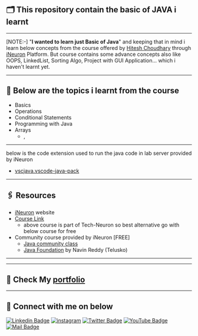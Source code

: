 ## 🗂️ This repository contain the basic of JAVA i learnt 
--------------------

[NOTE:-] "**I wanted to learn just Basic of Java**" and keeping that in mind i learn below concepts from the course offered by [Hitesh Choudhary]() through [iNeuron]() Platform. But course contains some advance concepts also like OOPS, LinkedList, Sorting Algo, Project with GUI Application... which i haven't learnt yet.



-------------------------
## 📌 Below are the topics i learnt from the course
- Basics
- Operations
- Conditional Statements
- Programming with Java
- Arrays
    - ,


-------------------------
below is the code extension used to run the java code in lab server provided by iNeuron
- [vscjava.vscode-java-pack](https://open-vsx.org/extension/vscjava/vscode-java-pack)

-------------------------
## 🖇️ Resources
- [iNeuron](https://ineuron.ai/) website
- [Course Link](https://ineuron.ai/course/Java-Bootcamp)
    - above course is part of Tech-Neuron so best alternative go with below course for free
- Community course provided by iNeuron [FREE]
    - [Java community class](https://ineuron.ai/course/Java-Community-Class)
    - [Java Foundation](https://ineuron.ai/course/Java-Foundations) by Navin Reddy (Telusko)

---------------------------------------


------------------------
## 🪪 Check My [portfolio](https://kishansutariya23.github.io/)

----------------
## 🤝 Connect with me on below

[![Linkedin Badge][linkedinbadge]][linkedin] 
[![instagram](https://img.shields.io/badge/Instagram-da3b5a?style=flat&logo=instagram&logoColor=white&link=https://www.instagram.com/ks23code/)][instagram] [![Twitter Badge](https://img.shields.io/badge/-@ks23_code-1ca0f1?style=flat&labelColor=1ca0f1&logo=twitter&logoColor=white&link=https://twitter.com/ks23_code)][twitter] 
[![YouTube Badge](https://img.shields.io/badge/-kishansutariya23-e74c3c?style=flat&labelColor=e74c3c&logo=youtube&logoColor=white)][youtube] [![Mail Badge](https://img.shields.io/badge/-kishansutariya23.in@gmail.com-c0392b?style=flat&labelColor=c0392b&logo=gmail&logoColor=white)][gmail] 


[linkedin]: https://www.linkedin.com/in/kishankumar-sutariya/
[twitter]: https://twitter.com/ks23_code?t=slipKXB8ZbZG4wDzoTxQ&s=09
[data.world]: https://data.world/dataman-udit
[youtube]: https://www.youtube.com/@kishansutariya23
[gmail]: mailto:kishansutariya23.in@gmail.com
[skype]: skype:------?call
[instagram]: https://www.instagram.com/ks23code


[linkedinbadge]: https://img.shields.io/badge/-kishankumar_sutariya-0e76a8?style=flat&labelColor=0e76a8&logo=linkedin&logoColor=white
[twitterbadge]: https://img.shields.io/badge/-@ks23_code-1ca0f1?style=flat&labelColor=1ca0f1&logo=twitter&logoColor=white&link=https://twitter.com/quantumudit
[gmailbadge]: https://img.shields.io/badge/-ks23.code-c0392b?style=flat&labelColor=c0392b&logo=gmail&logoColor=white
[youtubebadge]: https://img.shields.io/badge/-youtube-e74c3c?style=flat&labelColor=e74c3c&logo=youtube&logoColor=white

[instagram]:https://img.shields.io/badge/Instagram-E4405F?style=for-the-badge&logo=instagram&logoColor=white
